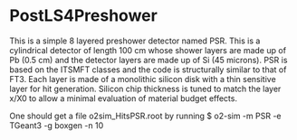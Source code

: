 <!-- doxy
\page refDetectorsUpgradesALICE3PSR Preshower
/doxy -->

# PostLS4Preshower

This is a simple 8 layered preshower detector named PSR. This is a cylindrical detector of length 100 cm whose shower layers are made up of Pb (0.5 cm) and the detector layers are made up of Si (45 microns). PSR is based on the ITSMFT classes and the code is structurally similar to that of FT3. Each layer is made of a monolithic silicon disk with a thin sensitive layer for hit generation. Silicon chip thickness is tuned to match the layer x/X0 to allow a minimal evaluation of material budget effects.

One should get a file o2sim_HitsPSR.root by running
$ o2-sim -m PSR -e TGeant3 -g boxgen -n 10

<!-- doxy
/doxy -->
